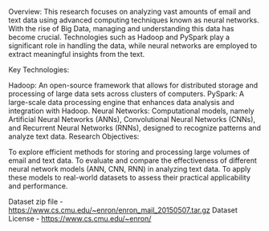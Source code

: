 Overview:
This research focuses on analyzing vast amounts of email and text data using advanced computing techniques known as neural networks. With the rise of Big Data, managing and understanding this data has become crucial. Technologies such as Hadoop and PySpark play a significant role in handling the data, while neural networks are employed to extract meaningful insights from the text.

Key Technologies:

Hadoop: An open-source framework that allows for distributed storage and processing of large data sets across clusters of computers.
PySpark: A large-scale data processing engine that enhances data analysis and integration with Hadoop.
Neural Networks: Computational models, namely Artificial Neural Networks (ANNs), Convolutional Neural Networks (CNNs), and Recurrent Neural Networks (RNNs), designed to recognize patterns and analyze text data.
Research Objectives:

To explore efficient methods for storing and processing large volumes of email and text data.
To evaluate and compare the effectiveness of different neural network models (ANN, CNN, RNN) in analyzing text data.
To apply these models to real-world datasets to assess their practical applicability and performance.

Dataset zip file - https://www.cs.cmu.edu/~enron/enron_mail_20150507.tar.gz
Dataset License - https://www.cs.cmu.edu/~enron/
